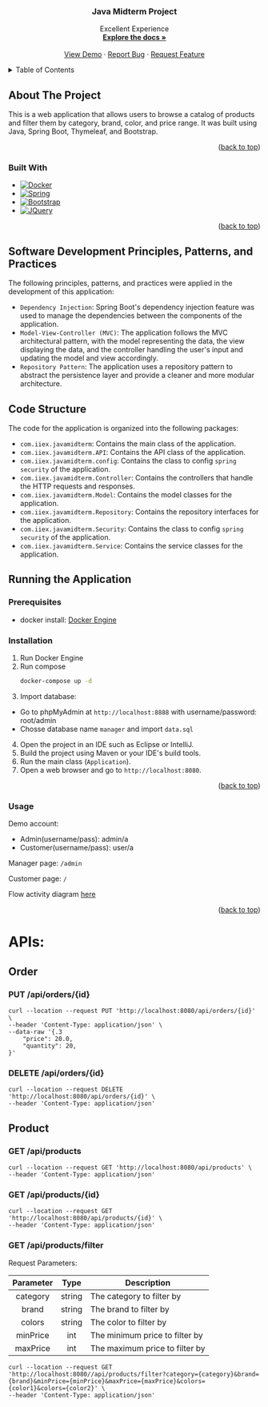 <!-- Improved compatibility of back to top link: See: https://github.com/trongtinh7727/CNJAV-MIDTERM/pull/73 -->
<a name="readme-top"></a>

<!-- PROJECT LOGO -->
<br />
<div align="center">

  <h3 align="center">Java Midterm Project</h3>

  <p align="center">
    Excellent Experience
    <br />
    <a href="https://github.com/trongtinh7727/CNJAV-MIDTERM"><strong>Explore the docs »</strong></a>
    <br />
    <br />
    <a href="https://github.com/trongtinh7727/CNJAV-MIDTERM">View Demo</a>
    ·
    <a href="https://github.com/trongtinh7727/CNJAV-MIDTERM/issues">Report Bug</a>
    ·
    <a href="https://github.com/trongtinh7727/CNJAV-MIDTERM/issues">Request Feature</a>
  </p>
</div>



<!-- TABLE OF CONTENTS -->
<details>
  <summary>Table of Contents</summary>
  <ol>
    <li>
      <a href="#about-the-project">About The Project</a>
      <ul>
        <li><a href="#built-with">Built With</a></li>
      </ul>
    </li>
    <li>
      <a href="#software-development-principles-patterns-and-practices">Software Development Principles, Patterns, and Practices</a>
    </li>
    <li>
      <a href="#code-structure">Code Structure</a>
    </li>
    <li>
      <a href="#running-the-application">Running the Application</a>
      <ul>
        <li><a href="#prerequisites">Prerequisites</a></li>
        <li><a href="#installation">Installation</a></li>
        <li><a href="#usage">Usage</a></li>
      </ul>
    </li>
    <li>
      <a href="#apis">APIs:</a>
    </li>
  </ol>
</details>



<!-- ABOUT THE PROJECT -->
## About The Project
This is a web application that allows users to browse a catalog of products and filter them by category, brand, color, and price range. It was built using Java, Spring Boot, Thymeleaf, and Bootstrap.

<p align="right">(<a href="#about-the-project">back to top</a>)</p>



### Built With

* [![Docker][Docker.com]][Docker-url]
* [![Spring][Spring.io]][Spring-url]
* [![Bootstrap][Bootstrap.com]][Bootstrap-url]
* [![JQuery][JQuery.com]][JQuery-url]

<p align="right">(<a href="#about-the-project">back to top</a>)</p>

## Software Development Principles, Patterns, and Practices

The following principles, patterns, and practices were applied in the development of this application:


- `Dependency Injection`: Spring Boot's dependency injection feature was used to manage the dependencies between the components of the application.
- `Model-View-Controller (MVC)`: The application follows the MVC architectural pattern, with the model representing the data, the view displaying the data, and the controller handling the user's input and updating the model and view accordingly.
- `Repository Pattern`: The application uses a repository pattern to abstract the persistence layer and provide a cleaner and more modular architecture.

## Code Structure
The code for the application is organized into the following packages:

- `com.iiex.javamidterm`: Contains the main class of the application.
- `com.iiex.javamidterm.API`: Contains the API class of the application.
- `com.iiex.javamidterm.config`: Contains the class to config `spring security` of the application.
- `com.iiex.javamidterm.Controller`: Contains the controllers that handle the HTTP requests and responses.
- `com.iiex.javamidterm.Model`: Contains the model classes for the application.
- `com.iiex.javamidterm.Repository`: Contains the repository interfaces for the application.
- `com.iiex.javamidterm.Security`: Contains the class to config `spring security` of the application.
- `com.iiex.javamidterm.Service`: Contains the service classes for the application.


## Running the Application


### Prerequisites

* docker install: [Docker Engine](https://www.docker.com/products/docker-desktop)

### Installation

1. Run Docker Engine
2. Run compose
   ```sh
   docker-compose up -d
   ```
3. Import database: 
- Go to phpMyAdmin at `http://localhost:8888` with username/password: root/admin
- Chosse database name `manager` and import `data.sql`
4. Open the project in an IDE such as Eclipse or IntelliJ.
5. Build the project using Maven or your IDE's build tools.
6. Run the main class (`Application`).
7. Open a web browser and go to `http://localhost:8080`.
<p align="right">(<a href="#about-the-project">back to top</a>)</p>



<!-- USAGE EXAMPLES -->
### Usage
Demo account:
- Admin(username/pass): admin/a
- Customer(username/pass): user/a

Manager page: `/admin`

Customer page: `/`

Flow activity diagram [here](./Docs/Activity%20diagram/)


<p align="right">(<a href="#about-the-project">back to top</a>)</p>


# APIs:
    
## Order
### PUT /api/orders/{id}

```
curl --location --request PUT 'http://localhost:8080/api/orders/{id}' \
--header 'Content-Type: application/json' \
--data-raw '{.3
    "price": 20.0,
    "quantity": 20,
}'

```
### DELETE /api/orders/{id}

```
curl --location --request DELETE 'http://localhost:8080/api/orders/{id}' \
--header 'Content-Type: application/json'
```

## Product

### GET /api/products

```
curl --location --request GET 'http://localhost:8080/api/products' \
--header 'Content-Type: application/json'
```

### GET /api/products/{id}
```
curl --location --request GET 'http://localhost:8080/api/products/{id}' \
--header 'Content-Type: application/json'
```

### GET /api/products/filter

Request Parameters:


| Parameter	| Type	| Description| 
|:-----------:|:-------:|------------|
| category	| string	| The category to filter by| 
| brand	| string	| The brand to filter by| 
| colors	| string	| The color to filter by| 
| minPrice	| int	| The minimum price to filter by| 
| maxPrice	| int	| The maximum price to filter by| 

```
curl --location --request GET 'http://localhost:8080//api/products/filter?category={category}&brand={brand}&minPrice={minPrice}&maxPrice={maxPrice}&colors={color1}&colors={color2}' \
--header 'Content-Type: application/json'
```

<!-- MARKDOWN LINKS & IMAGES -->
<!-- https://www.markdownguide.org/basic-syntax/#reference-style-links -->
[Spring.io]: https://img.shields.io/badge/SpringBoot-white?style=for-the-badge&logo=spring&logoColor=green
[Spring-url]: https://spring.io/

[Docker.com]: https://img.shields.io/badge/docker-ffffff?style=for-the-badge&logo=docker&logoColor=blue
[Docker-url]: https://www.docker.com

[JQuery.com]: https://img.shields.io/badge/jQuery-0769AD?style=for-the-badge&logo=jquery&logoColor=white
[JQuery-url]: https://jquery.com 

[Bootstrap.com]: https://img.shields.io/badge/Bootstrap-563D7C?style=for-the-badge&logo=bootstrap&logoColor=white
[Bootstrap-url]: https://getbootstrap.com



